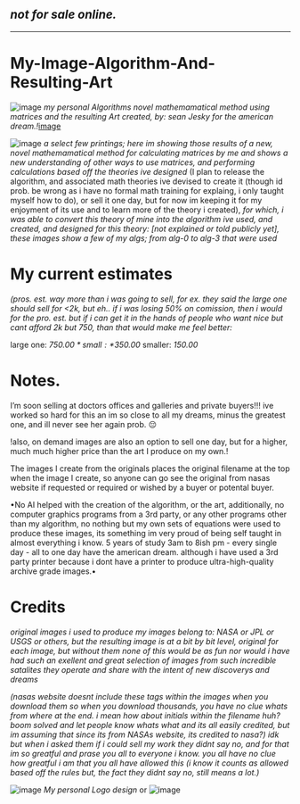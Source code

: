 *not for sale online.*
-
______________

# My-Image-Algorithm-And-Resulting-Art
![image](https://github.com/user-attachments/assets/e2e2db78-c32f-4122-a6d1-a8c97654bcd3)
*my personal Algorithms novel mathemamatical method using matrices and the resulting Art created, by: sean Jesky for the american dream.!*[image](https://github.com/user-attachments/assets/70482729-f9b0-4aa0-8720-bec8e1932282)

![image](https://github.com/user-attachments/assets/2f2adee8-5f23-4c84-bb34-bb1f557c66b9)
*a select few printings; here im showing those results of a new, novel mathemamatical method for calculating matrices by me and shows a new understanding of other ways to use matrices, and performing calculations based off the theories ive designed*
(I plan to release the algorithm, and associated math theories ive devised to create it (though id prob. be wrong as i have no
formal math training for explaing, i only taught myself how to do), or sell it one day, but for now im keeping it for my enjoyment of its use and to learn more of the theory i created), *for which, i was able to convert this theory of mine into the algorithm ive used, and created, and designed for this theory: [not explained or told publicly yet], these images show a few of my algs; from alg-0 to alg-3 that were used*


# My current estimates
*(pros. est. way more than i was going to sell, for ex. they said the large one should sell for <2k, but eh.. if i was losing 50% on comission, then i would for the pro. est. but if i can get it in the hands of people who want nice but cant afford 2k but 750, than that would make me feel better:*

large one: *$750.00*
small:     *$350.00*
smaller:   *150.00* 

# Notes.
I’m soon selling at doctors offices and galleries and private buyers!!! ive worked so hard for this an im so close to all my dreams, minus the greatest one, and ill never see her again prob. 😔

!also, on demand images are also an option to sell one day, but for a higher, much much higher price than the art I produce on my own.!

The images I create from the originals places the original filename at the top when the image I create, so anyone can go see the original from nasas website if requested or required or wished by a buyer or potental buyer. 

•No AI helped with the creation of the algorithm, or the art, additionally, no computer graphics programs from a 3rd party, or any other programs other than my algorithm, no nothing but my own sets of equations were used to produce these images, its something im very proud of being self taught in almost everything i know. 5 years of study 3am to 8ish pm - every single day - all to one day have the american dream. although i have used a 3rd party printer because i dont have a printer to produce ultra-high-quality archive grade images.•



# Credits
*original images i used to produce my images belong to: NASA or JPL or USGS or others, but the resulting image is at a bit by bit level, original for each image, but without them none of this would be as fun nor would i have had such an exellent and great selection of images from such incredible satalites they operate and share with the intent of new discoverys and dreams*

*(nasas website doesnt include these tags within the images when you download them so when you download thousands, you have no clue whats from where at the end. i mean how about initials within the filename huh? boom solved and let people know whats what and its all easily credited, but im assuming that since its from NASAs website, its credited to nasa?) idk but when i asked them if i could sell my work they didnt say no, and for that im so greatful and prase you all to everyone i know. you all have no clue how greatful i am that you all have allowed this (i know it counts as allowed based off the rules but, the fact they didnt say no, still means a lot.)*

![image](https://github.com/user-attachments/assets/97c821ca-a1aa-4d1d-9563-70b8a50d792b)
*My personal Logo design*
or
![image](https://github.com/user-attachments/assets/e2e2db78-c32f-4122-a6d1-a8c97654bcd3)


